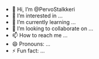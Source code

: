 - 👋 Hi, I’m @PervoStalkkeri
- 👀 I’m interested in ...
- 🌱 I’m currently learning ...
- 💞️ I’m looking to collaborate on ...
- 📫 How to reach me ...
- 😄 Pronouns: ...
- ⚡ Fun fact: ...

<!---
PervoStalkkeri/PervoStalkkeri is a ✨ special ✨ repository because its `README.md` (this file) appears on your GitHub profile.
You can click the Preview link to take a look at your changes.
--->
